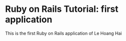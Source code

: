 # Ruby on Rails Tutorial: first application

This is the first Ruby on Rails application of Le Hoang Hai